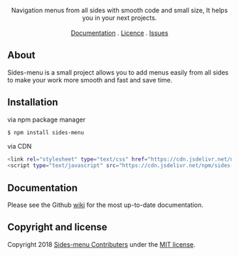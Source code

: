 <p align="center">
  Navigation menus from all sides with smooth code and small size, It helps you in your next projects. 
  <br>
  <br>
  <a href="https://github.com/abdlhaklalouche/sides-menu/wiki">Documentation</a>
  .
  <a href="https://github.com/abdlhaklalouche/sides-menu/blob/master/LICENSE">Licence</a>
  .
  <a href="https://github.com/abdlhaklalouche/sides-menu/issues">Issues</a>
</p>

## About

Sides-menu is a small project allows you to add menus easily from all sides to make your work more smooth and fast and save time.

## Installation

via npm package manager

```sh
$ npm install sides-menu
```

via CDN

```sh
<link rel="stylesheet" type="text/css" href="https://cdn.jsdelivr.net/npm/sides-menu/dist/css/sides-menu.min.css">
<script type="text/javascript" src="https://cdn.jsdelivr.net/npm/sides-menu/dist/js/sides-menu.min.js"></script>
```

## Documentation

Please see the Github [wiki](https://github.com/abdlhaklalouche/sides-menu/wiki) for the most up-to-date documentation.

## Copyright and license

Copyright 2018 [Sides-menu Contributers](https://github.com/abdlhaklalouche/sides-menu/graphs/contributors) under the [MIT license](http://opensource.org/licenses/MIT).

